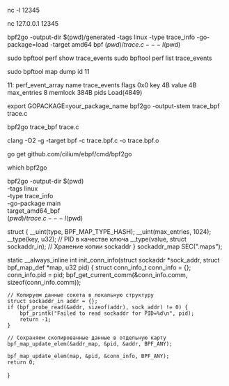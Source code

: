 nc -l 12345

nc 127.0.0.1 12345



bpf2go -output-dir $(pwd)/generated -tags linux -type trace_info -go-package=load -target amd64 bpf $(pwd)/trace.c -- -I$(pwd)


sudo bpftool perf show  trace_events
sudo bpftool perf list  trace_events

sudo bpftool map dump id 11




11: perf_event_array  name trace_events  flags 0x0
        key 4B  value 4B  max_entries 8  memlock 384B
        pids Load(4849)


export GOPACKAGE=your_package_name
bpf2go -output-stem trace_bpf trace.c

bpf2go trace_bpf trace.c



clang -O2 -g -target bpf -c trace.bpf.c -o trace.bpf.o

go get github.com/cilium/ebpf/cmd/bpf2go

which bpf2go


bpf2go -output-dir $(pwd) \
  -tags linux \
  -type trace_info \
  -go-package main \
  target_amd64_bpf \
  $(pwd)/trace.c -- -I$(pwd)


struct {
    __uint(type, BPF_MAP_TYPE_HASH);
    __uint(max_entries, 1024);
    __type(key, u32);  // PID в качестве ключа
    __type(value, struct sockaddr_in); // Хранение копии sockaddr
} sockaddr_map SEC(".maps");


static __always_inline int init_conn_info(struct sockaddr *sock_addr, struct bpf_map_def *map, u32 pid)
{
    struct conn_info_t conn_info = {};
    conn_info.pid = pid;
    bpf_get_current_comm(&conn_info.comm, sizeof(conn_info.comm));

    // Копируем данные сокета в локальную структуру
    struct sockaddr_in addr = {};
    if (bpf_probe_read(&addr, sizeof(addr), sock_addr) != 0) {
        bpf_printk("Failed to read sockaddr for PID=%d\n", pid);
        return -1;
    }

    // Сохраняем скопированные данные в отдельную карту
    bpf_map_update_elem(&addr_map, &pid, &addr, BPF_ANY);

    bpf_map_update_elem(map, &pid, &conn_info, BPF_ANY);
    return 0;
}
